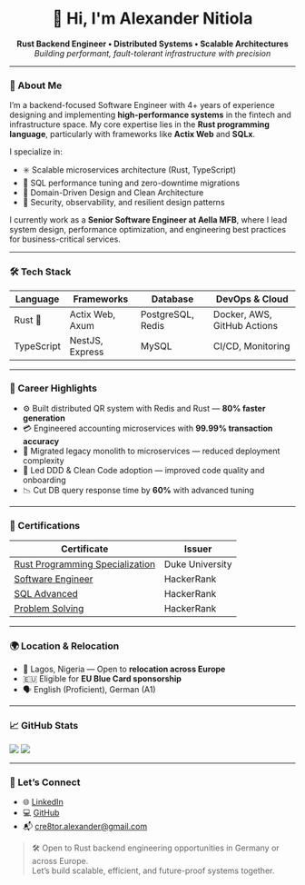 

<!--
**the-cre8tor/the-cre8tor** is a ✨ _special_ ✨ repository because its `README.md` (this file) appears on your GitHub profile.

Here are some ideas to get you started:

- 🔭 I’m currently working on ...
- 🌱 I’m currently learning ...
- 👯 I’m looking to collaborate on ...
- 🤔 I’m looking for help with ...
- 💬 Ask me about ...
- 📫 How to reach me: ...
- 😄 Pronouns: ...
- ⚡ Fun fact: ...
-->

<h1 align="center">👋 Hi, I'm Alexander Nitiola</h1>
<p align="center">
  <strong>Rust Backend Engineer • Distributed Systems • Scalable Architectures</strong><br/>
  <i>Building performant, fault-tolerant infrastructure with precision</i>
</p>

---

### 🧠 About Me

I’m a backend-focused Software Engineer with 4+ years of experience designing and implementing **high-performance systems** in the fintech and infrastructure space. My core expertise lies in the **Rust programming language**, particularly with frameworks like **Actix Web** and **SQLx**.

I specialize in:
- ✳️ Scalable microservices architecture (Rust, TypeScript)
- 🧮 SQL performance tuning and zero-downtime migrations
- 🧭 Domain-Driven Design and Clean Architecture
- 🔐 Security, observability, and resilient design patterns

I currently work as a **Senior Software Engineer at Aella MFB**, where I lead system design, performance optimization, and engineering best practices for business-critical services.

---

### 🛠️ Tech Stack

| Language     | Frameworks         | Database       | DevOps & Cloud        |
|--------------|--------------------|----------------|------------------------|
| Rust 🦀       | Actix Web, Axum     | PostgreSQL, Redis | Docker, AWS, GitHub Actions |
| TypeScript   | NestJS, Express     | MySQL          | CI/CD, Monitoring      |

---

### 📌 Career Highlights

- ⚙️ Built distributed QR system with Redis and Rust — **80% faster generation**
- 💳 Engineered accounting microservices with **99.99% transaction accuracy**
- 🚀 Migrated legacy monolith to microservices — reduced deployment complexity
- 🧠 Led DDD & Clean Code adoption — improved code quality and onboarding
- 📉 Cut DB query response time by **60%** with advanced tuning

---

### 📜 Certifications

| Certificate | Issuer |
|------------|--------|
| [Rust Programming Specialization](https://www.coursera.org/account/accomplishments/specialization/J7SG3N3JEFNA) | Duke University |
| [Software Engineer](https://www.hackerrank.com/certificates/513a1c595ca4) | HackerRank |
| [SQL Advanced](https://www.hackerrank.com/certificates/749c443e9f68) | HackerRank |
| [Problem Solving](https://www.hackerrank.com/certificates/96f3ad900bbe) | HackerRank |

---

### 🌍 Location & Relocation

- 📍 Lagos, Nigeria — Open to **relocation across Europe**
- 🇪🇺 Eligible for **EU Blue Card sponsorship**
- 🗣️ English (Proficient), German (A1)

---

### 📈 GitHub Stats

<p align="start">
  <img src="https://github-readme-stats.vercel.app/api?username=the-cre8tor&show_icons=true&theme=tokyonight&hide_border=true" />
  <img src="https://github-readme-stats.vercel.app/api/top-langs/?username=the-cre8tor&layout=compact&theme=tokyonight&hide_border=true" />
</p>

---

### 🤝 Let’s Connect

- 🌐 [LinkedIn](https://www.linkedin.com/in/thecre8tor/)
- 💻 [GitHub](https://github.com/the-cre8tor)
- 📬 cre8tor.alexander@gmail.com

> 🛠️ Open to Rust backend engineering opportunities in Germany or across Europe.  
> Let’s build scalable, efficient, and future-proof systems together.
